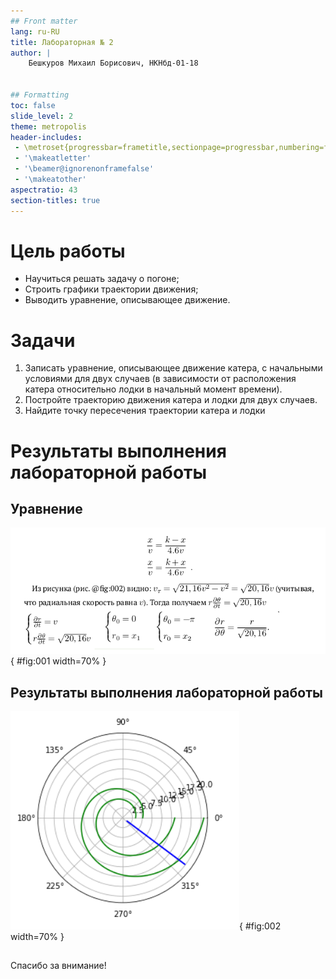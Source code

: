 ```yaml
---
## Front matter
lang: ru-RU
title: Лабораторная № 2
author: |
	Бешкуров Михаил Борисович, НКНбд-01-18


## Formatting
toc: false
slide_level: 2
theme: metropolis
header-includes: 
 - \metroset{progressbar=frametitle,sectionpage=progressbar,numbering=fraction}
 - '\makeatletter'
 - '\beamer@ignorenonframefalse'
 - '\makeatother'
aspectratio: 43
section-titles: true
---
```



# Цель работы

- Научиться решать задачу о погоне;
- Строить графики траектории движения;
- Выводить уравнение, описывающее движение.

# Задачи

1. Записать уравнение, описывающее движение катера, с начальными условиями для двух случаев (в зависимости от расположения катера относительно лодки в начальный момент времени).
2. Постройте траекторию движения катера и лодки для двух случаев.
3. Найдите точку пересечения траектории катера и лодки 

# Результаты выполнения лабораторной работы

## Уравнение

![Выведение уравнения, описывающего движение катера](images/1.png){ #fig:001 width=70% }

## Результаты выполнения лабораторной работы

![График 1](images/plot.png){ #fig:002 width=70% }

##

Спасибо за внимание!

